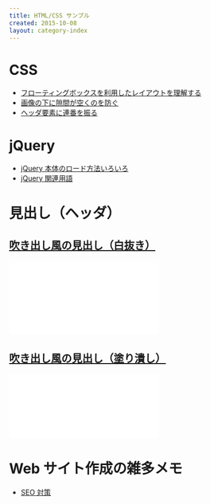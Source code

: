 ```yaml
---
title: HTML/CSS サンプル
created: 2015-10-08
layout: category-index
---
```


CSS
====
* [フローティングボックスを利用したレイアウトを理解する](floating-box.html)
* [画像の下に隙間が空くのを防ぐ](remove-margin-of-image.html)
* [ヘッダ要素に連番を振る](number-header.html)

jQuery
====
* [jQuery 本体のロード方法いろいろ](jquery/load-jquery.html)
* [jQuery 関連用語](jquery/terms.html)

見出し（ヘッダ）
====

[吹き出し風の見出し（白抜き）](http://jsfiddle.net/maku77/dxz2havs/)
----
<iframe height="150" src="//jsfiddle.net/maku77/dxz2havs/embedded/result/" frameborder="0"></iframe>

[吹き出し風の見出し（塗り潰し）](http://jsfiddle.net/maku77/j4zbp0w4/)
----
<iframe height="130" src="//jsfiddle.net/maku77/j4zbp0w4/embedded/result/" frameborder="0"></iframe>


Web サイト作成の雑多メモ
====
* [SEO 対策](seo.html)

